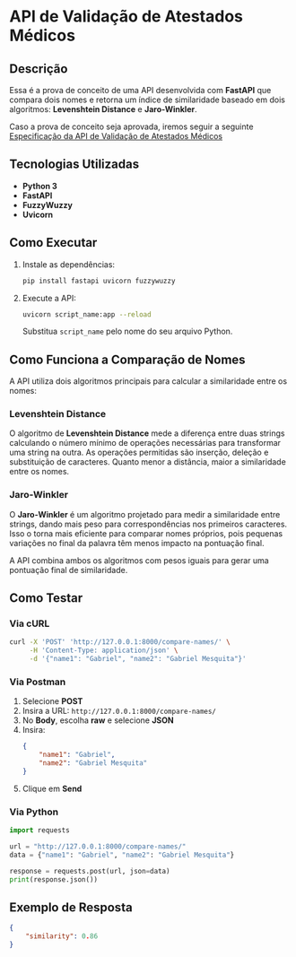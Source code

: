 # API de Validação de Atestados Médicos

## Descrição

Essa é a prova de conceito de uma API desenvolvida com **FastAPI** que compara dois nomes e retorna um índice de similaridade baseado em dois algoritmos: **Levenshtein Distance** e **Jaro-Winkler**.

Caso a prova de conceito seja aprovada, iremos seguir a seguinte [Especificação da API de Validação de Atestados Médicos](https://docs.google.com/document/d/1YmPguLRIdmh7hrVrABcd93Az02iWd7tSQb3YloPSlTE/edit?tab=t.0#heading=h.uu1ce14y1c43)

## Tecnologias Utilizadas

- **Python 3**
- **FastAPI**
- **FuzzyWuzzy**
- **Uvicorn**

## Como Executar

1. Instale as dependências:
   ```sh
   pip install fastapi uvicorn fuzzywuzzy
   ```
2. Execute a API:
   ```sh
   uvicorn script_name:app --reload
   ```
   Substitua `script_name` pelo nome do seu arquivo Python.

## Como Funciona a Comparação de Nomes

A API utiliza dois algoritmos principais para calcular a similaridade entre os nomes:

### Levenshtein Distance

O algoritmo de **Levenshtein Distance** mede a diferença entre duas strings calculando o número mínimo de operações necessárias para transformar uma string na outra. As operações permitidas são inserção, deleção e substituição de caracteres. Quanto menor a distância, maior a similaridade entre os nomes.

### Jaro-Winkler

O **Jaro-Winkler** é um algoritmo projetado para medir a similaridade entre strings, dando mais peso para correspondências nos primeiros caracteres. Isso o torna mais eficiente para comparar nomes próprios, pois pequenas variações no final da palavra têm menos impacto na pontuação final.

A API combina ambos os algoritmos com pesos iguais para gerar uma pontuação final de similaridade.

## Como Testar

### Via cURL

```sh
curl -X 'POST' 'http://127.0.0.1:8000/compare-names/' \
     -H 'Content-Type: application/json' \
     -d '{"name1": "Gabriel", "name2": "Gabriel Mesquita"}'
```

### Via Postman

1. Selecione **POST**
2. Insira a URL: `http://127.0.0.1:8000/compare-names/`
3. No **Body**, escolha **raw** e selecione **JSON**
4. Insira:
   ```json
   {
       "name1": "Gabriel",
       "name2": "Gabriel Mesquita"
   }
   ```
5. Clique em **Send**

### Via Python

```python
import requests

url = "http://127.0.0.1:8000/compare-names/"
data = {"name1": "Gabriel", "name2": "Gabriel Mesquita"}

response = requests.post(url, json=data)
print(response.json())
```

## Exemplo de Resposta

```json
{
    "similarity": 0.86
}
```
